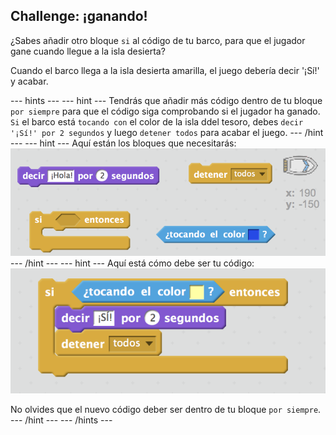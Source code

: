 ## Challenge: ¡ganando!

¿Sabes añadir otro bloque `si` al código de tu barco, para que el jugador gane cuando llegue a la isla desierta?

Cuando el barco llega a la isla desierta amarilla, el juego debería decir '¡Sí!' y acabar.

\--- hints \--- \--- hint \--- Tendrás que añadir más código dentro de tu bloque `por siempre` para que el código siga comprobando si el jugador ha ganado. `Si` el barco está `tocando con` el color de la isla ddel tesoro, debes `decir '¡Sí!' por 2 segundos` y luego `detener todos` para acabar el juego. \--- /hint \--- \--- hint \--- Aquí están los bloques que necesitarás: ![screenshot](images/boat-win-blocks.png) \--- /hint \--- \--- hint \--- Aquí está cómo debe ser tu código: ![captura de pantalla](images/boat-win-code.png)

No olvides que el nuevo código deber ser dentro de tu bloque `por siempre`. \--- /hint \--- \--- /hints \---